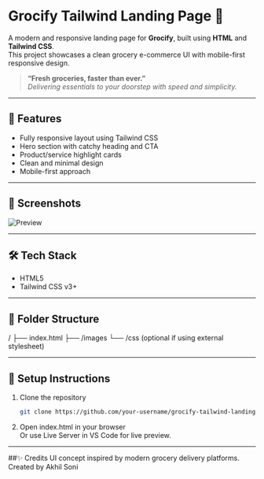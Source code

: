 # Grocify Tailwind Landing Page 🥦

A modern and responsive landing page for **Grocify**, built using **HTML** and **Tailwind CSS**.  
This project showcases a clean grocery e-commerce UI with mobile-first responsive design.

> **“Fresh groceries, faster than ever.”**  
> _Delivering essentials to your doorstep with speed and simplicity._

---

## 🚀 Features

- Fully responsive layout using Tailwind CSS
- Hero section with catchy heading and CTA
- Product/service highlight cards
- Clean and minimal design
- Mobile-first approach

---

## 📸 Screenshots

![Preview](Preview.png)

---

## 🛠️ Tech Stack

- HTML5
- Tailwind CSS v3+

---

## 📂 Folder Structure

/ ├── index.html ├── /images └── /css (optional if using external stylesheet)

---

## 📌 Setup Instructions

1. Clone the repository  
   ```bash
   git clone https://github.com/your-username/grocify-tailwind-landing.git
   
2. Open index.html in your browser   
Or use Live Server in VS Code for live preview.

---

##✨ Credits
UI concept inspired by modern grocery delivery platforms.
Created by Akhil Soni

